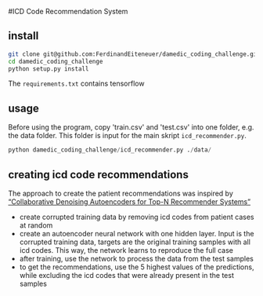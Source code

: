 #ICD Code Recommendation System 

## install

```bash
git clone git@github.com:FerdinandEiteneuer/damedic_coding_challenge.git
cd damedic_coding_challenge
python setup.py install
```

The `requirements.txt` contains tensorflow

## usage

Before using the program, copy 'train.csv' and 'test.csv' into one folder, e.g. the data folder. This folder is input for the main skript `icd_recommender.py`.

```python
python damedic_coding_challenge/icd_recommender.py ./data/
```

## creating icd code recommendations

The approach to create the patient recommendations was inspired by [“Collaborative Denoising Autoencoders for Top-N Recommender Systems”](https://alicezheng.org/papers/wsdm16-cdae.pdf)


* create corrupted training data by removing icd codes from patient cases at random
* create an autoencoder neural network with one hidden layer. Input is the corrupted training data, targets are the original training samples with all icd codes. This way, the network learns to reproduce the full case
* after training, use the network to process the data from the test samples
* to get the recommendations, use the 5 highest values of the predictions, while excluding the icd codes that were already present in the test samples


